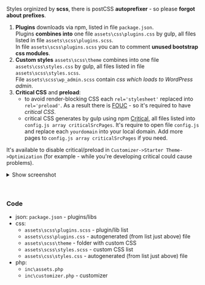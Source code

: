 Styles orginized by **scss**, there is postCSS **autoprefixer** - so please **forgot about prefixes**.
1. **Plugins** downloads via npm, listed in file `package.json`.  
Plugins **combines into** one file `assets\css\plugins.css` by gulp, all files listed in file `assets\scss\plugins.scss`.  
In file `assets\scss\plugins.scss` you can to comment **unused bootstrap css modules**.  
2. **Custom styles** `assets\scss\theme` combines into one file `assets\css\styles.css` by gulp, all files listed in file `assets\scss\styles.scss`.  
File `assets\scss\wp_admin.scss` contain *css which loads to WordPress admin*.
3. **Critical CSS** and **preload**:
   * to avoid render-blocking CSS each `rel='stylesheet'` replaced into `rel='preload'`. As a result there is [FOUC](https://en.wikipedia.org/wiki/Flash_of_unstyled_content) - so it's required to have *critical CSS*.
   * critical CSS generates by gulp using npm [Critical](https://www.npmjs.com/package/critical), all files listed into `config.js array criticalSrcPages`. It's require to open file `config.js` and replace each `yourdomain` into your local domain. Add more pages to `config.js array criticalSrcPages` if you need.

It's available to disable critical/preload in `Customizer->Starter Theme->Optimization` (for example - while you're developing critical could cause problems).
<details><summary>Show screenshot</summary>
 <img src="https://raw.githubusercontent.com/chyvak1831/starter_img/master/screenshots/css/css_optimization.jpg" alt="Customizer - CSS optimization">
</details>
<br><br>



### Code
* json: `package.json` - plugins/libs
* css: 
     * `assets\scss\plugins.scss` - plugin/lib list
     * `assets\css\plugins.css` - autogenerated (from list just above) file
     * `assets\scss\theme` - folder with custom CSS
     * `assets\scss\styles.scss` - custom CSS list
     * `assets\css\styles.css` - autogenerated (from list just above) file
* php:
     * `inc\assets.php`
     * `inc\customizer.php` - customizer